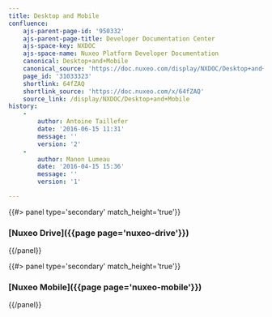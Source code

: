 ```yaml
---
title: Desktop and Mobile
confluence:
    ajs-parent-page-id: '950332'
    ajs-parent-page-title: Developer Documentation Center
    ajs-space-key: NXDOC
    ajs-space-name: Nuxeo Platform Developer Documentation
    canonical: Desktop+and+Mobile
    canonical_source: 'https://doc.nuxeo.com/display/NXDOC/Desktop+and+Mobile'
    page_id: '31033323'
    shortlink: 64fZAQ
    shortlink_source: 'https://doc.nuxeo.com/x/64fZAQ'
    source_link: /display/NXDOC/Desktop+and+Mobile
history:
    - 
        author: Antoine Taillefer
        date: '2016-06-15 11:31'
        message: ''
        version: '2'
    - 
        author: Manon Lumeau
        date: '2016-04-15 15:36'
        message: ''
        version: '1'

---
```

<div class="row" data-equalizer data-equalize-on="medium"><div class="column medium-6">{{#> panel type='secondary' match_height='true'}}

### [Nuxeo Drive]({{page page='nuxeo-drive'}})

{{/panel}}</div><div class="column medium-6">{{#> panel type='secondary' match_height='true'}}

### [Nuxeo Mobile]({{page page='nuxeo-mobile'}})

{{/panel}}</div></div>